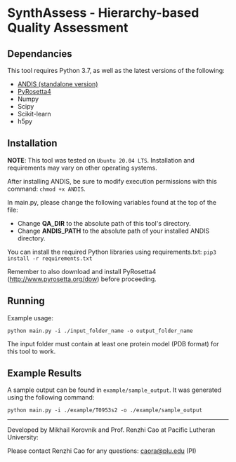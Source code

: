 # SynthAssess - Hierarchy-based Quality Assessment
## Dependancies
This tool requires Python 3.7, as well as the latest versions of the following:
- [ANDIS (standalone version)](http://qbp.hzau.edu.cn/ANDIS/)  
- [PyRosetta4](http://www.pyrosetta.org/dow)
- Numpy
- Scipy
- Scikit-learn
- h5py

## Installation
**NOTE**: This tool was tested on `Ubuntu 20.04 LTS`. Installation and requirements may vary on other operating systems.

After installing ANDIS, be sure to modify execution permissions with this
command: `chmod +x ANDIS`.

In main.py, please change the following variables found at the top of the file:
- Change **QA_DIR** to the absolute path of this tool's directory.
- Change **ANDIS_PATH** to the absolute path of your installed ANDIS directory.

You can install the required Python libraries using requirements.txt:
`pip3 install -r requirements.txt`

Remember to also download and install PyRosetta4 (http://www.pyrosetta.org/dow) before proceeding.

## Running
Example usage:
```
python main.py -i ./input_folder_name -o output_folder_name
```
The input folder must contain at least one protein model (PDB format) for this tool to work.

## Example Results
A sample output can be found in `example/sample_output`. It was generated using the following command:
```
python main.py -i ./example/T0953s2 -o ./example/sample_output
```


--------------------------------------------------------------------------------------
Developed by Mikhail Korovnik and Prof. Renzhi Cao at Pacific Lutheran University:

Please contact Renzhi Cao for any questions: caora@plu.edu (PI)
